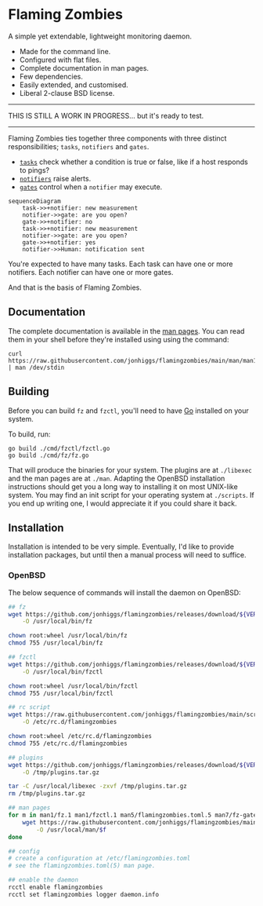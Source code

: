 # Flaming Zombies

A simple yet extendable, lightweight monitoring daemon.

* Made for the command line.
* Configured with flat files.
* Complete documentation in man pages.
* Few dependencies.
* Easily extended, and customised.
* Liberal 2-clause BSD license.

---

THIS IS STILL A WORK IN PROGRESS... but it's ready to test.

---

Flaming Zombies ties together three components with three distinct responsibilities; `tasks`, `notifiers` and `gates`.

* [`tasks`](libexec/task) check whether a condition is true or false, like if a host responds to pings?
* [`notifiers`](libexec/notifier) raise alerts.
* [`gates`](libexec/gate) control when a `notifier` may execute.

```mermaid
sequenceDiagram
    task->>+notifier: new measurement
    notifier->>gate: are you open?
    gate->>+notifier: no
    task->>+notifier: new measurement
    notifier->>gate: are you open?
    gate->>+notifier: yes
    notifier->>Human: notification sent
```

You're expected to have many tasks. Each task can have one or more notifiers. Each notifier can have one or more gates.

And that is the basis of Flaming Zombies.

## Documentation

The complete documentation is available in the [man pages](./man). You can read them in your shell before they're installed using using the command:

```
curl https://raw.githubusercontent.com/jonhiggs/flamingzombies/main/man/man1/fz.1 | man /dev/stdin
```

## Building

Before you can build `fz` and `fzctl`, you'll need to have [Go](https://go.dev/doc/install) installed on your system.

To build, run:

```
go build ./cmd/fzctl/fzctl.go
go build ./cmd/fz/fz.go
```

That will produce the binaries for your system. The plugins are at `./libexec` and the man pages are at `./man`. Adapting the OpenBSD installation instructions should get you a long way to installing it on most UNIX-like system. You may find an init script for your operating system at `./scripts`. If you end up writing one, I would appreciate it if you could share it back.


## Installation

Installation is intended to be very simple. Eventually, I'd like to provide installation packages, but until then a manual process will need to suffice.

### OpenBSD

The below sequence of commands will install the daemon on OpenBSD:

```sh
## fz
wget https://github.com/jonhiggs/flamingzombies/releases/download/${VERSION}/fz_openbsd_${ARCH} \
    -O /usr/local/bin/fz

chown root:wheel /usr/local/bin/fz
chmod 755 /usr/local/bin/fz

## fzctl
wget https://github.com/jonhiggs/flamingzombies/releases/download/${VERSION}/fzctl_openbsd_${ARCH} \
    -O /usr/local/bin/fzctl

chown root:wheel /usr/local/bin/fzctl
chmod 755 /usr/local/bin/fzctl

## rc script
wget https://raw.githubusercontent.com/jonhiggs/flamingzombies/main/scripts/openbsd_rc \
    -O /etc/rc.d/flamingzombies

chown root:wheel /etc/rc.d/flamingzombies
chmod 755 /etc/rc.d/flamingzombies

## plugins
wget https://github.com/jonhiggs/flamingzombies/releases/download/${VERSION}/plugins.tar.gz \
    -O /tmp/plugins.tar.gz

tar -C /usr/local/libexec -zxvf /tmp/plugins.tar.gz
rm /tmp/plugins.tar.gz

## man pages
for m in man1/fz.1 man1/fzctl.1 man5/flamingzombies.toml.5 man7/fz-gates.7 man7/fz-notifiers.7 man7/fz-tasks.7; do
    wget https://raw.githubusercontent.com/jonhiggs/flamingzombies/main/man/$f \
        -O /usr/local/man/$f
done

## config
# create a configuration at /etc/flamingzombies.toml
# see the flamingzombies.toml(5) man page.

## enable the daemon
rcctl enable flamingzombies
rcctl set flamingzombies logger daemon.info
```
